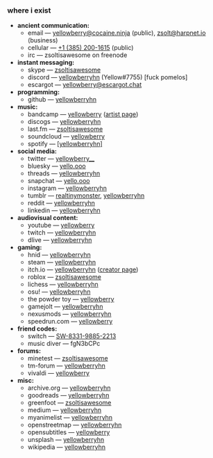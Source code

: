 ### where i exist

- **ancient communication:**
  - email — [yellowberry@cocaine.ninja](mailto:yellowberry@cocaine.ninja) (public), [zsolt@harpnet.io](mailto:zsolt@harpnet.io) (business)
  - cellular — [+1 (385) 200-1615](tel:+13852001615) (public)
  - irc — zsoltisawesome on freenode
- **instant messaging:**
  - skype — [zsoltisawesome](skype:zsoltisawesome?chat)
  - discord — <a href="https://discord.com/users/608720898845048833" onclick="return false" title="discord, please allow profile links, i'm begging you.">yellowberryhn</a> (Yellow#7755) <span class="redtext">[fuck&nbsp;pomelos]</span>
  - escargot — [yellowberry@escargot.chat](msnim:chat?yellowberry@escargot.chat)
- **programming:**
  - github — [yellowberryhn](https://github.com/yellowberryhn)
- **music:**
  - bandcamp — [yellowberry](https://bandcamp.com/yellowberry) ([artist page](https://yellowberry.bandcamp.com/))
  - discogs — [yellowberryhn](https://www.discogs.com/user/yellowberryhn)
  - last.fm — [zsoltisawesome](https://last.fm/user/zsoltisawesome)
  - soundcloud — [yellowberry](https://soundcloud.com/yellowberry)
  - spotify — [\[yellowberryhn\]](https://open.spotify.com/user/%5Byellowberryhn%5D)
- **social media:**
  - twitter — [yellowberry__](https://twitter.com/yellowberry__)
  - bluesky — [yello.ooo](https://bsky.app/profile/did:plc:mmq4bbonp3jetjvtd7fong77)
  - threads — [yellowberryhn](https://www.threads.net/@yellowberryhn)
  - snapchat — [yello.ooo](https://www.snapchat.com/add/yello.ooo)
  - instagram — [yellowberryhn](https://www.instagram.com/YellowberryHN/)
  - tumblr — [realtinymonster](https://realtinymonster.tumblr.com/), [yellowberryhn](https://yellowberryhn.tumblr.com/)
  - reddit — [yellowberryhn](https://www.reddit.com/user/yellowberryhn/)
  - linkedin — [yellowberryhn](https://www.linkedin.com/in/yellowberryhn)
- **audiovisual content:**
  - youtube — [yellowberry](https://youtube.com/user/zsoltisawesome)
  - twitch — [yellowberryhn](https://twitch.tv/yellowberryhn)
  - dlive — [yellowberryhn](https://dlive.tv/YellowberryHN)
- **gaming:**
  - hnid — [yellowberryhn](https://hnid.cc/0x01)
  - steam — [yellowberryhn](https://steamcommunity.com/id/yellowberryhn)
  - itch.io — [yellowberryhn](https://itch.io/profile/yellowberryhn) ([creator page](https://yellowberryhn.itch.io/))
  - roblox — [zsoltisawesome](https://www.roblox.com/users/10179546/profile)
  - lichess — [yellowberryhn](https://lichess.org/@/yellowberryhn)
  - osu! — [yellowberryhn](https://osu.ppy.sh/u/yellowberryhn)
  - the powder toy — [yellowberry](https://powdertoy.co.uk/User.html?Name=yellowberry)
  - gamejolt — [yellowberryhn](https://gamejolt.com/@yellowberryhn)
  - nexusmods — [yellowberryhn](https://www.nexusmods.com/users/148160313)
  - speedrun.com — [yellowberry](https://www.speedrun.com/users/yellowberry)
- **friend codes:**
  - switch — [SW-8331-9885-2213](https://lounge.nintendo.com/friendcode/8331-9885-2213/Cr8Zp7JTHQ)
  - music diver — fgN3bCPc
- **forums:**
  - minetest — [zsoltisawesome](https://forum.minetest.net/memberlist.php?mode=viewprofile&u=1098)
  - tm-forum — [yellowberryhn](https://www.tm-forum.com/memberlist.php?mode=viewprofile&u=42974)
  - vivaldi — [yellowberry](https://forum.vivaldi.net/user/yellowberry)
- **misc:**
  - archive.org — [yellowberryhn](https://archive.org/details/@yellowberryhn)
  - goodreads — [yellowberryhn](https://www.goodreads.com/yellowberryhn)
  - greenfoot — [zsoltisawesome](https://www.greenfoot.org/users/2879)
  - medium — [yellowberryhn](https://medium.com/@YellowberryHN)
  - myanimelist — [yellowberryhn](https://myanimelist.net/profile/YellowberryHN)
  - openstreetmap — [yellowberryhn](https://www.openstreetmap.org/user/YellowberryHN)
  - opensubtitles — [yellowberry](https://www.opensubtitles.org/en/profile/iduser-9703487)
  - unsplash — [yellowberryhn](https://unsplash.com/@yellowberryhn)
  - wikipedia — [yellowberryhn](https://en.wikipedia.org/wiki/User:YellowberryHN)